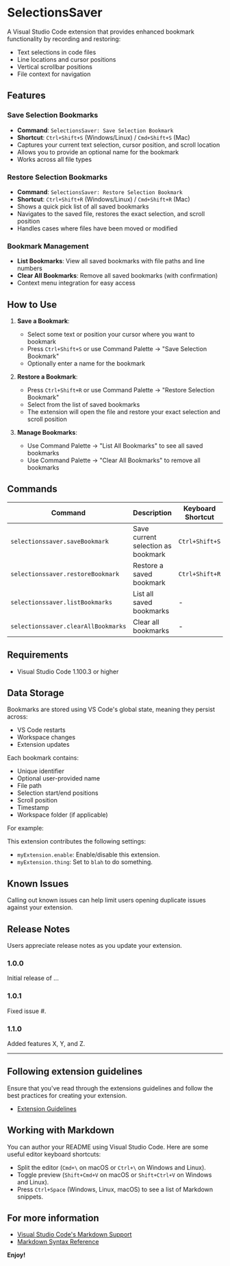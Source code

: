 # SelectionsSaver

A Visual Studio Code extension that provides enhanced bookmark functionality by recording and restoring:
- Text selections in code files
- Line locations and cursor positions  
- Vertical scrollbar positions
- File context for navigation

## Features

### Save Selection Bookmarks
- **Command**: `SelectionsSaver: Save Selection Bookmark`
- **Shortcut**: `Ctrl+Shift+S` (Windows/Linux) / `Cmd+Shift+S` (Mac)
- Captures your current text selection, cursor position, and scroll location
- Allows you to provide an optional name for the bookmark
- Works across all file types

### Restore Selection Bookmarks
- **Command**: `SelectionsSaver: Restore Selection Bookmark`
- **Shortcut**: `Ctrl+Shift+R` (Windows/Linux) / `Cmd+Shift+R` (Mac)
- Shows a quick pick list of all saved bookmarks
- Navigates to the saved file, restores the exact selection, and scroll position
- Handles cases where files have been moved or modified

### Bookmark Management
- **List Bookmarks**: View all saved bookmarks with file paths and line numbers
- **Clear All Bookmarks**: Remove all saved bookmarks (with confirmation)
- Context menu integration for easy access

## How to Use

1. **Save a Bookmark**:
   - Select some text or position your cursor where you want to bookmark
   - Press `Ctrl+Shift+S` or use Command Palette → "Save Selection Bookmark"
   - Optionally enter a name for the bookmark

2. **Restore a Bookmark**:
   - Press `Ctrl+Shift+R` or use Command Palette → "Restore Selection Bookmark"
   - Select from the list of saved bookmarks
   - The extension will open the file and restore your exact selection and scroll position

3. **Manage Bookmarks**:
   - Use Command Palette → "List All Bookmarks" to see all saved bookmarks
   - Use Command Palette → "Clear All Bookmarks" to remove all bookmarks

## Commands

| Command | Description | Keyboard Shortcut |
|---------|-------------|-------------------|
| `selectionssaver.saveBookmark` | Save current selection as bookmark | `Ctrl+Shift+S` |
| `selectionssaver.restoreBookmark` | Restore a saved bookmark | `Ctrl+Shift+R` |
| `selectionssaver.listBookmarks` | List all saved bookmarks | - |
| `selectionssaver.clearAllBookmarks` | Clear all bookmarks | - |

## Requirements

- Visual Studio Code 1.100.3 or higher

## Data Storage

Bookmarks are stored using VS Code's global state, meaning they persist across:
- VS Code restarts
- Workspace changes
- Extension updates

Each bookmark contains:
- Unique identifier
- Optional user-provided name
- File path
- Selection start/end positions
- Scroll position
- Timestamp
- Workspace folder (if applicable)

For example:

This extension contributes the following settings:

* `myExtension.enable`: Enable/disable this extension.
* `myExtension.thing`: Set to `blah` to do something.

## Known Issues

Calling out known issues can help limit users opening duplicate issues against your extension.

## Release Notes

Users appreciate release notes as you update your extension.

### 1.0.0

Initial release of ...

### 1.0.1

Fixed issue #.

### 1.1.0

Added features X, Y, and Z.

---

## Following extension guidelines

Ensure that you've read through the extensions guidelines and follow the best practices for creating your extension.

* [Extension Guidelines](https://code.visualstudio.com/api/references/extension-guidelines)

## Working with Markdown

You can author your README using Visual Studio Code. Here are some useful editor keyboard shortcuts:

* Split the editor (`Cmd+\` on macOS or `Ctrl+\` on Windows and Linux).
* Toggle preview (`Shift+Cmd+V` on macOS or `Shift+Ctrl+V` on Windows and Linux).
* Press `Ctrl+Space` (Windows, Linux, macOS) to see a list of Markdown snippets.

## For more information

* [Visual Studio Code's Markdown Support](http://code.visualstudio.com/docs/languages/markdown)
* [Markdown Syntax Reference](https://help.github.com/articles/markdown-basics/)

**Enjoy!**
